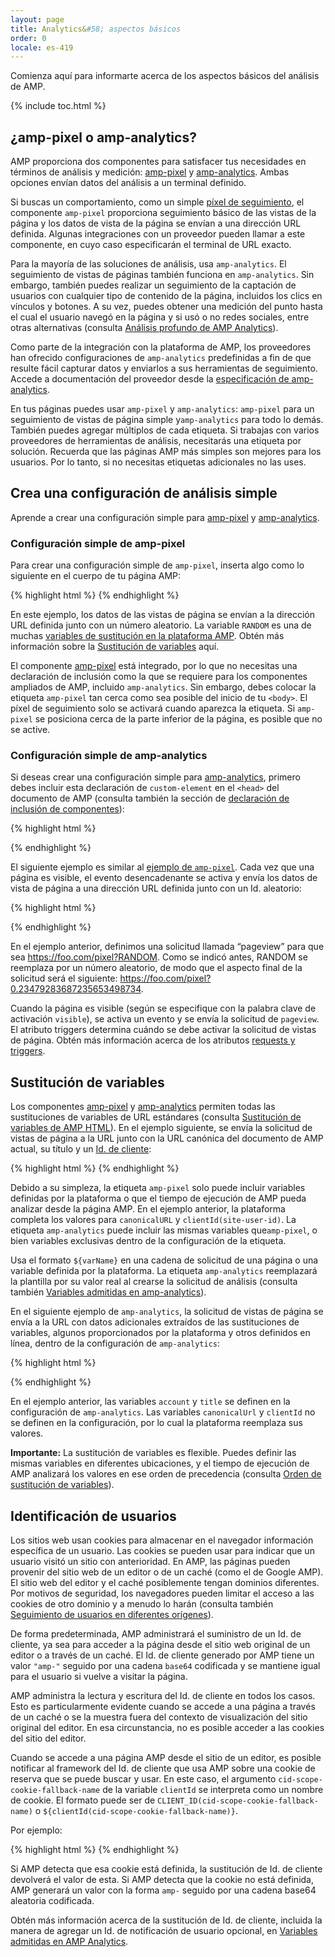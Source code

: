 ```yaml
---
layout: page
title: Analytics&#58; aspectos básicos
order: 0
locale: es-419
---
```


Comienza aquí para informarte acerca de los aspectos básicos del análisis de AMP.

{% include toc.html %}

## ¿amp-pixel o amp-analytics?

AMP proporciona dos componentes para satisfacer tus necesidades en términos de análisis y medición:
[amp-pixel](/docs/reference/amp-pixel.html) y
[amp-analytics](/docs/reference/extended/amp-analytics.html).
Ambas opciones envían datos del análisis a un terminal definido.

Si buscas un comportamiento, como un simple
[píxel de seguimiento](https://en.wikipedia.org/wiki/Web_beacon#Implementation),
el componente `amp-pixel` proporciona seguimiento básico de las vistas de la página y
los datos de vista de la página se envían a una dirección URL definida.
Algunas integraciones con un proveedor pueden llamar a este componente,
en cuyo caso especificarán el terminal de URL exacto. 

Para la mayoría de las soluciones de análisis, usa `amp-analytics`.
El seguimiento de vistas de páginas también funciona en `amp-analytics`.
Sin embargo, también puedes realizar un seguimiento de la captación de usuarios con cualquier tipo de contenido de la página,
incluidos los clics en vínculos y botones.
A su vez, puedes obtener una medición del punto hasta el cual el usuario navegó en la página y
si usó o no redes sociales, entre otras alternativas
(consulta
[Análisis profundo de AMP Analytics](/docs/guides/analytics/deep_dive_analytics.html)).

Como parte de la integración con la plataforma de AMP,
los proveedores han ofrecido configuraciones de `amp-analytics` predefinidas
a fin de que resulte fácil capturar datos y enviarlos a sus herramientas de seguimiento.
Accede a documentación del proveedor desde la
[especificación de amp-analytics](/docs/reference/extended/amp-analytics.html).

En tus páginas puedes usar `amp-pixel` y `amp-analytics`:
`amp-pixel` para un seguimiento de vistas de página simple
y`amp-analytics` para todo lo demás.
También puedes agregar múltiplos de cada etiqueta.
Si trabajas con varios proveedores de herramientas de análisis,
necesitarás una etiqueta por solución.
Recuerda que las páginas AMP más simples son mejores para los usuarios.
Por lo tanto, si no necesitas etiquetas adicionales no las uses.

## Crea una configuración de análisis simple

Aprende a crear una configuración simple para
[amp-pixel](/docs/reference/amp-pixel.html) y
[amp-analytics](/docs/reference/extended/amp-analytics.html).

### Configuración simple de amp-pixel

Para crear una configuración simple de `amp-pixel`,
inserta algo como lo siguiente en el cuerpo de tu página AMP:

{% highlight html %}
<amp-pixel src="https://foo.com/pixel?RANDOM"></amp-pixel>
{% endhighlight %}

En este ejemplo,
los datos de las vistas de página se envían a la dirección URL definida junto con un número aleatorio.
La variable `RANDOM` es una de muchas
[variables de sustitución en la plataforma AMP](https://github.com/ampproject/amphtml/blob/master/spec/amp-var-substitutions.md).
Obtén más información sobre la
[Sustitución de variables](/docs/guides/analytics/analytics_basics.html#variable-substitution) aquí.

El componente [amp-pixel](/docs/reference/amp-pixel.html)
está integrado,
por lo que no necesitas una declaración de inclusión como la que se requiere
para los componentes ampliados de AMP, incluido `amp-analytics`.
Sin embargo, debes colocar la etiqueta `amp-pixel` tan cerca como sea posible
del inicio de tu `<body>`.
El píxel de seguimiento solo se activará cuando aparezca la etiqueta.
Si `amp-pixel` se posiciona cerca de la parte inferior de la página,
es posible que no se active.

### Configuración simple de amp-analytics

Si deseas crear una configuración simple para
[amp-analytics](/docs/reference/extended/amp-analytics.html),
primero debes incluir esta declaración de `custom-element`
en el `<head>` del documento de AMP (consulta también la sección de
[declaración de inclusión de componentes](/docs/reference/extended.html#component-inclusion-declaration)):

{% highlight html %}
<script async custom-element="amp-analytics" src="https://cdn.ampproject.org/v0/amp-analytics-0.1.js"></script>
{% endhighlight %}

El siguiente ejemplo es similar al [ejemplo de `amp-pixel`](/docs/guides/analytics/analytics_basics.html#simple-amp-pixel-configuration).
Cada vez que una página es visible,
el evento desencadenante se activa y
envía los datos de vista de página a una dirección URL definida junto con un Id. aleatorio: 

{% highlight html %}
<amp-analytics>
<script type="application/json">
{
  "requests": {
    "pageview": "https://foo.com/pixel?RANDOM",
  },
  "triggers": {
    "trackPageview": {
      "on": "visible",
      "request": "pageview"
    }
  }
}
</script>
</amp-analytics>
{% endhighlight %}

En el ejemplo anterior, definimos una solicitud llamada “pageview” para que sea https://foo.com/pixel?RANDOM. Como se indicó antes, RANDOM se reemplaza por un número aleatorio, de modo que el aspecto final de la solicitud será el siguiente: https://foo.com/pixel?0.23479283687235653498734.

Cuando la página es visible
(según se especifique con la palabra clave de activación `visible`),
se activa un evento y se envía la solicitud de `pageview`.
El atributo triggers determina cuándo se debe activar la solicitud de vistas de página.
Obtén más información acerca de los atributos [requests y triggers](/docs/guides/analytics/deep_dive_analytics.html#requests-triggers--transports).

## Sustitución de variables

Los componentes [amp-pixel](/docs/reference/amp-pixel.html) y
[amp-analytics](/docs/reference/extended/amp-analytics.html)
permiten todas las sustituciones de variables de URL estándares (consulta
[Sustitución de variables de AMP HTML](https://github.com/ampproject/amphtml/blob/master/spec/amp-var-substitutions.md)).
En el ejemplo siguiente,
se envía la solicitud de vistas de página a la URL
junto con la URL canónica del documento de AMP actual, su título y un
[Id. de cliente](/docs/guides/analytics/analytics_basics.html#user-identification):

{% highlight html %}
<amp-pixel src="https://example.com/analytics?url=${canonicalUrl}&title=${title}&clientId=${clientId(site-user-id)}"></amp-pixel>
{% endhighlight %}

Debido a su simpleza,
la etiqueta `amp-pixel` solo puede incluir variables definidas por la plataforma
o que el tiempo de ejecución de AMP pueda analizar desde la página AMP.
En el ejemplo anterior,
la plataforma completa los valores para
`canonicalURL` y `clientId(site-user-id)`.
La etiqueta `amp-analytics` puede incluir las mismas variables que`amp-pixel`,
o bien variables exclusivas dentro de la configuración de la etiqueta.

Usa el formato `${varName}` en una cadena de solicitud de una página
o una variable definida por la plataforma.
La etiqueta `amp-analytics` reemplazará la plantilla por su valor real
al crearse la solicitud de análisis (consulta también
[Variables admitidas en amp-analytics](https://github.com/ampproject/amphtml/blob/master/extensions/amp-analytics/analytics-vars.md)).

En el siguiente ejemplo de `amp-analytics`,
la solicitud de vistas de página se envía a la URL
con datos adicionales extraídos de las sustituciones de variables,
algunos proporcionados por la plataforma y
otros definidos en línea,
dentro de la configuración de `amp-analytics`:

{% highlight html %}
<amp-analytics>
<script type="application/json">
{
  "requests": {
    "pageview":"https://example.com/analytics?url=${canonicalUrl}&title=${title}&acct=${account}&clientId=${clientId(site-user-id)}",
  },
  "vars": {
    "account": "ABC123",
  },
  "triggers": {
    "someEvent": {
      "on": "visible",
      "request": "pageview",
      "vars": {
        "title": "My homepage",
      }
    }
  }  
}
</script>
</amp-analytics>
{% endhighlight %}

En el ejemplo anterior,
las variables `account` y `title` se definen
en la configuración de `amp-analytics`.
Las variables `canonicalUrl` y `clientId` no se definen en la configuración,
por lo cual la plataforma reemplaza sus valores.

**Importante:** La sustitución de variables es flexible.
Puedes definir las mismas variables en diferentes ubicaciones,
y el tiempo de ejecución de AMP analizará los valores en ese orden de precedencia
(consulta [Orden de sustitución de variables](/docs/guides/analytics/deep_dive_analytics.html#variable-substitution-ordering)).

## Identificación de usuarios

Los sitios web usan cookies para almacenar en el navegador información específica de un usuario.
Las cookies se pueden usar para indicar que un usuario visitó un sitio con anterioridad.
En AMP,
las páginas pueden provenir del sitio web de un editor o de un caché
(como el de Google AMP).
El sitio web del editor y el caché posiblemente tengan dominios diferentes.
Por motivos de seguridad,
los navegadores pueden limitar el acceso a las cookies de otro dominio
y a menudo lo harán (consulta también
[Seguimiento de usuarios en diferentes orígenes](https://github.com/ampproject/amphtml/blob/master/extensions/amp-analytics/cross-origin-tracking.md)).

De forma predeterminada,
AMP administrará el suministro de un Id. de cliente, ya sea para acceder a la página desde el sitio web original de un editor o a través de un caché.
El Id. de cliente generado por AMP tiene un valor `"amp-"`
seguido por una cadena `base64` codificada y se mantiene igual
para el usuario si vuelve a visitar la página.

AMP administra la lectura y escritura del Id. de cliente en todos los casos.
Esto es particularmente evidente cuando se accede a una página
a través de un caché o se la muestra fuera del contexto de visualización
del sitio original del editor.
En esa circunstancia, no es posible acceder a las cookies del sitio del editor.

Cuando se accede a una página AMP desde el sitio de un editor,
es posible notificar al framework del Id. de cliente que usa AMP sobre una cookie de reserva
que se puede buscar y usar.
En este caso,
el argumento `cid-scope-cookie-fallback-name` de la variable `clientId` 
se interpreta como un nombre de cookie.
El formato puede ser de
`CLIENT_ID(cid-scope-cookie-fallback-name)` o
`${clientId(cid-scope-cookie-fallback-name)}`.

Por ejemplo:

{% highlight html %}
<amp-pixel src="https://foo.com/pixel?cid=CLIENT_ID(site-user-id-cookie-fallback-name)"></amp-pixel>
{% endhighlight %}

Si AMP detecta que esa cookie está definida,
la sustitución de Id. de cliente devolverá el valor de esta.
Si AMP detecta que la cookie no está definida,
AMP generará un valor con la forma `amp-` seguido
por una cadena base64 aleatoria codificada.

Obtén más información acerca de la sustitución de Id. de cliente,
incluida la manera de agregar un Id. de notificación de usuario opcional, en
[Variables admitidas en AMP Analytics](https://github.com/ampproject/amphtml/blob/master/extensions/amp-analytics/analytics-vars.md).
